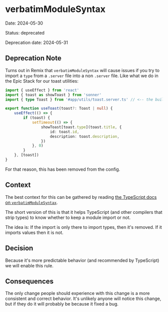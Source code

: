 # verbatimModuleSyntax

Date: 2024-05-30

Status: deprecated

Deprecation date: 2024-05-31

## Deprecation Note

Turns out in Remix that `verbatimModuleSyntax` will cause issues if you try to
import a `type` from a `.server` file into a non `.server` file. Like what we do
in the Epic Stack for our toast utilities:

```ts
import { useEffect } from 'react'
import { toast as showToast } from 'sonner'
import { type Toast } from '#app/utils/toast.server.ts' // <-- the build is very unhappy about this with verbatimModuleSyntax

export function useToast(toast?: Toast | null) {
	useEffect(() => {
		if (toast) {
			setTimeout(() => {
				showToast[toast.type](toast.title, {
					id: toast.id,
					description: toast.description,
				})
			}, 0)
		}
	}, [toast])
}
```

For that reason, this has been removed from the config.

## Context

The best context for this can be gathered by reading
[the TypeScript docs on `verbatimModuleSyntax`](https://www.typescriptlang.org/tsconfig/#verbatimModuleSyntax).

The short version of this is that it helps TypeScript (and other compilers that
strip types) to know whether to keep a module import or not.

The idea is: If the import is only there to import types, then it's removed. If
it imports values then it is not.

## Decision

Because it's more predictable behavior (and recommended by TypeScript) we will
enable this rule.

## Consequences

The only change people should experience with this change is a more consistent
and correct behavior. It's unlikely anyone will notice this change, but if they
do it will probably be because it fixed a bug.
